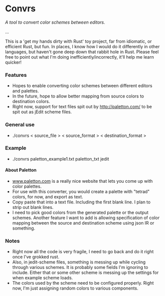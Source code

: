 # Convrs

*A tool to convert color schemes between editors.*

...

This is a 'get my hands dirty with Rust' toy project, far from idiomatic, or efficient Rust, but fun. In places, I know how I would do it differently in other languages, but haven't gone deep down that rabbit hole in Rust. Please feel free to point out what I'm doing inefficiently/incorrectly, it'll help me learn quicker!


### Features

- Hopes to enable converting color schemes between different editors and palettes.
- In the future, hope to allow better mapping from source colors to destination colors.
- Right now, support for text files spit out by http://paletton.com/ to be spit out as jEdit scheme files.


### General use

- ./convrs < source_file > < source_format > < destination_format >

### Example

- ./convrs paletton_example1.txt paletton_txt jedit

#### About Paletton

- www.paletton.com is a really nice website that lets you come up with color palettes.
- For use with this converter, you would create a palette with "tetrad" colors, for now, and export as text.
- Copy paste that into a text file. Including the first blank line. I plan to strip out blank lines.
- I need to pick good colors from the generated palette or the output schemes. Another feature I want to add is allowing specification of color mapping between the source and destination scheme using json IR or something.

### Notes

- Right now all the code is very fragile, I need to go back and do it right once I've grokked rust.
- Also, in jedit-scheme files, something is messing up while cycling through various schemes. It is probably some fields
  I'm ignoring to include. Either that or some other scheme is messing up the settings for when example scheme loads.
- The colors used by the scheme need to be configured properly. Right now, I'm just assigning random colors to various components.

